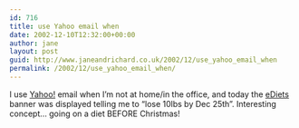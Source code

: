 ```yaml
---
id: 716
title: use Yahoo email when
date: 2002-12-10T12:32:00+00:00
author: jane
layout: post
guid: http://www.janeandrichard.co.uk/2002/12/use_yahoo_email_when
permalink: /2002/12/use_yahoo_email_when/
---
```

I use [Yahoo!](http://mail.yahoo.com) email when I&#8217;m not at home/in the office, and today the [eDiets](http://www.ediets.com/) banner was displayed telling me to &#8220;lose 10lbs by Dec 25th&#8221;. Interesting concept&#8230; going on a diet BEFORE Christmas!
